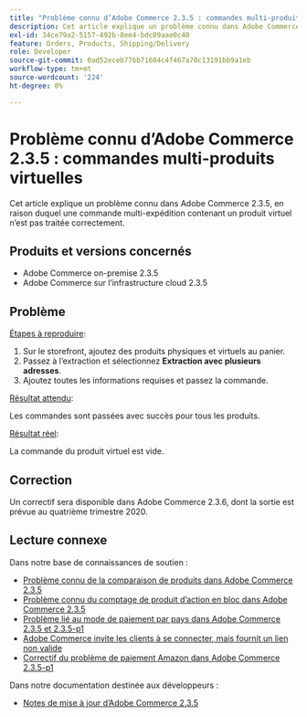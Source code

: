 ```yaml
---
title: "Problème connu d’Adobe Commerce 2.3.5 : commandes multi-produits virtuelles"
description: Cet article explique un problème connu dans Adobe Commerce 2.3.5, en raison duquel une commande multi-expédition contenant un produit virtuel n’est pas traitée correctement.
exl-id: 34ce79a2-5157-492b-8ee4-bdc09aae0c40
feature: Orders, Products, Shipping/Delivery
role: Developer
source-git-commit: 0ad52eceb776b71604c4f467a70c13191bb9a1eb
workflow-type: tm+mt
source-wordcount: '224'
ht-degree: 0%

---
```


# Problème connu d’Adobe Commerce 2.3.5 : commandes multi-produits virtuelles

Cet article explique un problème connu dans Adobe Commerce 2.3.5, en raison duquel une commande multi-expédition contenant un produit virtuel n’est pas traitée correctement.

## Produits et versions concernés

* Adobe Commerce on-premise 2.3.5
* Adobe Commerce sur l’infrastructure cloud 2.3.5

## Problème

<u>Étapes à reproduire</u>:

1. Sur le storefront, ajoutez des produits physiques et virtuels au panier.
1. Passez à l’extraction et sélectionnez **Extraction avec plusieurs adresses**.
1. Ajoutez toutes les informations requises et passez la commande.

<u>Résultat attendu</u>:

Les commandes sont passées avec succès pour tous les produits.

<u>Résultat réel</u>:

La commande du produit virtuel est vide.

## Correction

Un correctif sera disponible dans Adobe Commerce 2.3.6, dont la sortie est prévue au quatrième trimestre 2020.

## Lecture connexe

Dans notre base de connaissances de soutien :

* [Problème connu de la comparaison de produits dans Adobe Commerce 2.3.5](/help/troubleshooting/storefront/product-comparison-known-issue-in-magento-2-3-5.md)
* [Problème connu du comptage de produit d’action en bloc dans Adobe Commerce 2.3.5](/help/troubleshooting/miscellaneous/bulk-action-product-count-known-issue-in-magento-2-3-5.md)
* [Problème lié au mode de paiement par pays dans Adobe Commerce 2.3.5 et 2.3.5-p1](/help/troubleshooting/known-issues-patches-attached/magento-2-3-5-2-3-5-p1-patch-country-payment-issue.md)
* [Adobe Commerce invite les clients à se connecter, mais fournit un lien non valide](/help/troubleshooting/known-issues-patches-attached/magento-prompts-customers-log-in-invalid-link.md)
* [Correctif du problème de paiement Amazon dans Adobe Commerce 2.3.5-p1](/help/troubleshooting/payments/patch-for-amazon-pay-checkout-issue-in-magento-2-3-5-p1.md)

Dans notre documentation destinée aux développeurs :

* [Notes de mise à jour d’Adobe Commerce 2.3.5](https://devdocs.magento.com/guides/v2.3/release-notes/release-notes-2-3-5-commerce.html#known-issues)
